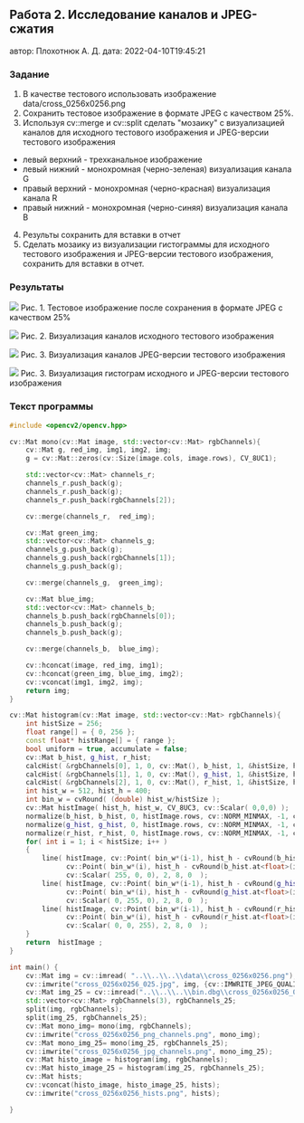 ## Работа 2. Исследование каналов и JPEG-сжатия
автор: Плохотнюк А. Д.
дата: 2022-04-10T19:45:21

<!-- url: https://gitlab.com/2021-misis-spring/polevoy_d_v/-/tree/master/prj.labs/lab02 -->

### Задание
1. В качестве тестового использовать изображение data/cross_0256x0256.png
2. Сохранить тестовое изображение в формате JPEG с качеством 25%.
3. Используя cv::merge и cv::split сделать "мозаику" с визуализацией каналов для исходного тестового изображения и JPEG-версии тестового изображения
- левый верхний - трехканальное изображение
- левый нижний - монохромная (черно-зеленая) визуализация канала G
- правый верхний - монохромная (черно-красная) визуализация канала R
- правый нижний - монохромная (черно-синяя) визуализация канала B
4. Результы сохранить для вставки в отчет
5. Сделать мозаику из визуализации гистограммы для исходного тестового изображения и JPEG-версии тестового изображения, сохранить для вставки в отчет.

### Результаты

![](cross_0256x0256_025.jpg)
Рис. 1. Тестовое изображение после сохранения в формате JPEG с качеством 25%

![](cross_0256x0256_png_channels.png)
Рис. 2. Визуализация каналов исходного тестового изображения

![](cross_0256x0256_jpg_channels.png)
Рис. 3. Визуализация каналов JPEG-версии тестового изображения

![](cross_0256x0256_hists.png)
Рис. 3. Визуализация гистограм исходного и JPEG-версии тестового изображения

### Текст программы

```cpp
#include <opencv2/opencv.hpp>

cv::Mat mono(cv::Mat image, std::vector<cv::Mat> rgbChannels){
    cv::Mat g, red_img, img1, img2, img;
    g = cv::Mat::zeros(cv::Size(image.cols, image.rows), CV_8UC1);

    std::vector<cv::Mat> channels_r;
    channels_r.push_back(g);
    channels_r.push_back(g);
    channels_r.push_back(rgbChannels[2]);

    cv::merge(channels_r,  red_img);

    cv::Mat green_img;
    std::vector<cv::Mat> channels_g;
    channels_g.push_back(g);
    channels_g.push_back(rgbChannels[1]);
    channels_g.push_back(g);

    cv::merge(channels_g,  green_img);

    cv::Mat blue_img;
    std::vector<cv::Mat> channels_b;
    channels_b.push_back(rgbChannels[0]);
    channels_b.push_back(g);
    channels_b.push_back(g);

    cv::merge(channels_b,  blue_img);

    cv::hconcat(image, red_img, img1);
    cv::hconcat(green_img, blue_img, img2);
    cv::vconcat(img1, img2, img);
    return img;
}

cv::Mat histogram(cv::Mat image, std::vector<cv::Mat> rgbChannels){
    int histSize = 256;
    float range[] = { 0, 256 };
    const float* histRange[] = { range };
    bool uniform = true, accumulate = false;
    cv::Mat b_hist, g_hist, r_hist;
    calcHist( &rgbChannels[0], 1, 0, cv::Mat(), b_hist, 1, &histSize, histRange, uniform, accumulate );
    calcHist( &rgbChannels[1], 1, 0, cv::Mat(), g_hist, 1, &histSize, histRange, uniform, accumulate );
    calcHist( &rgbChannels[2], 1, 0, cv::Mat(), r_hist, 1, &histSize, histRange, uniform, accumulate );
    int hist_w = 512, hist_h = 400;
    int bin_w = cvRound( (double) hist_w/histSize );
    cv::Mat histImage( hist_h, hist_w, CV_8UC3, cv::Scalar( 0,0,0) );
    normalize(b_hist, b_hist, 0, histImage.rows, cv::NORM_MINMAX, -1, cv::Mat() );
    normalize(g_hist, g_hist, 0, histImage.rows, cv::NORM_MINMAX, -1, cv::Mat() );
    normalize(r_hist, r_hist, 0, histImage.rows, cv::NORM_MINMAX, -1, cv::Mat() );
    for( int i = 1; i < histSize; i++ )
    {
        line( histImage, cv::Point( bin_w*(i-1), hist_h - cvRound(b_hist.at<float>(i-1)) ),
              cv::Point( bin_w*(i), hist_h - cvRound(b_hist.at<float>(i)) ),
              cv::Scalar( 255, 0, 0), 2, 8, 0  );
        line( histImage, cv::Point( bin_w*(i-1), hist_h - cvRound(g_hist.at<float>(i-1)) ),
              cv::Point( bin_w*(i), hist_h - cvRound(g_hist.at<float>(i)) ),
              cv::Scalar( 0, 255, 0), 2, 8, 0  );
        line( histImage, cv::Point( bin_w*(i-1), hist_h - cvRound(r_hist.at<float>(i-1)) ),
              cv::Point( bin_w*(i), hist_h - cvRound(r_hist.at<float>(i)) ),
              cv::Scalar( 0, 0, 255), 2, 8, 0  );
    }
    return  histImage ;
}

int main() {
    cv::Mat img = cv::imread( "..\\..\\..\\data\\cross_0256x0256.png");
    cv::imwrite("cross_0256x0256_025.jpg", img, {cv::IMWRITE_JPEG_QUALITY, 25});
    cv::Mat img_25 = cv::imread("..\\..\\..\\bin.dbg\\cross_0256x0256_025.jpg");
    std::vector<cv::Mat> rgbChannels(3), rgbChannels_25;
    split(img, rgbChannels);
    split(img_25, rgbChannels_25);
    cv::Mat mono_img= mono(img, rgbChannels);
    cv::imwrite("cross_0256x0256_png_channels.png", mono_img);
    cv::Mat mono_img_25= mono(img_25, rgbChannels_25);
    cv::imwrite("cross_0256x0256_jpg_channels.png", mono_img_25);
    cv::Mat histo_image = histogram(img, rgbChannels);
    cv::Mat histo_image_25 = histogram(img_25, rgbChannels_25);
    cv::Mat hists;
    cv::vconcat(histo_image, histo_image_25, hists);
    cv::imwrite("cross_0256x0256_hists.png", hists);

}
```
